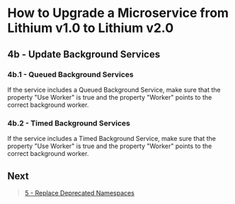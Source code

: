 # How to Upgrade a Microservice from Lithium v1.0 to Lithium v2.0

## 4b - Update Background Services

### 4b.1 - Queued Background Services

If the service includes a Queued Background Service, make sure that the property "Use Worker" is true and the property "Worker" points to the correct background worker.

### 4b.2 - Timed Background Services

If the service includes a Timed Background Service, make sure that the property "Use Worker" is true and the property "Worker" points to the correct background worker.

## Next

> [5 - Replace Deprecated Namespaces](./05-replace-deprecated-namespaces.md)